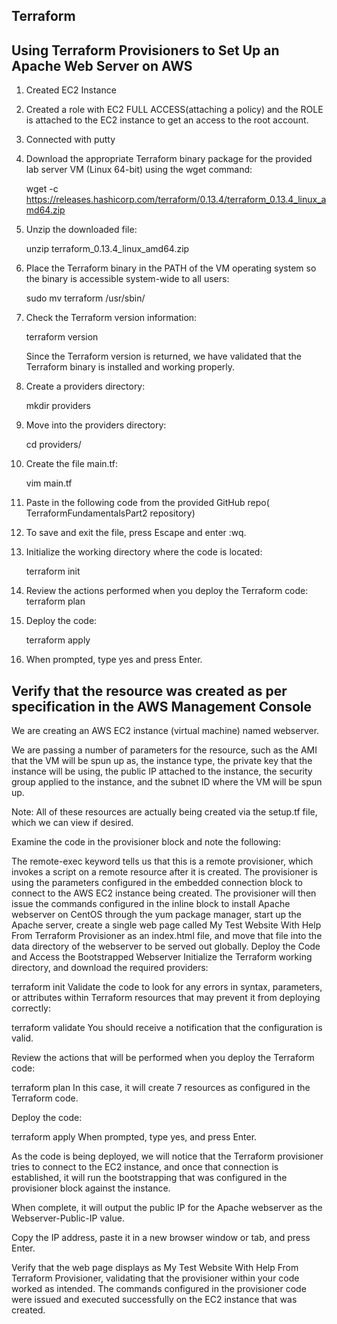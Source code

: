 ## Terraform

## Using Terraform Provisioners to Set Up an Apache Web Server on AWS

1. Created EC2 Instance

2. Created a role with EC2 FULL ACCESS(attaching a policy) and the ROLE is attached to the EC2   instance to get an access to the root account.

3. Connected with putty

4. Download the appropriate Terraform binary package for the provided lab server VM (Linux   64-bit) using the wget command:
     
     wget -c https://releases.hashicorp.com/terraform/0.13.4/terraform_0.13.4_linux_amd64.zip

5. Unzip the downloaded file:
     
     unzip terraform_0.13.4_linux_amd64.zip

6. Place the Terraform binary in the PATH of the VM operating system so the binary is accessible system-wide to all users:
     
     sudo mv terraform /usr/sbin/

7. Check the Terraform version information:
     
     terraform version

     Since the Terraform version is returned, we have validated that the Terraform binary is installed and working properly.

8. Create a providers directory:
     
     mkdir providers

9. Move into the providers directory:
     
     cd providers/

10. Create the file main.tf:

     vim main.tf

11. Paste in the following code from the provided GitHub repo( TerraformFundamentalsPart2 repository)

12. To save and exit the file, press Escape and enter :wq.

13. Initialize the working directory where the code is located:

     terraform init

14. Review the actions performed when you deploy the Terraform code:
     terraform plan

15. Deploy the code:

     terraform apply

16. When prompted, type yes and press Enter.

## Verify that the resource was created as per specification in the AWS Management Console

We are creating an AWS EC2 instance (virtual machine) named webserver.

We are passing a number of parameters for the resource, such as the AMI that the VM will be spun up as, the instance type, the private key that the instance will be using, the public IP attached to the instance, the security group applied to the instance, and the subnet ID where the VM will be spun up.

Note: All of these resources are actually being created via the setup.tf file, which we can view if desired.

Examine the code in the provisioner block and note the following:

The remote-exec keyword tells us that this is a remote provisioner, which invokes a script on a remote resource after it is created.
The provisioner is using the parameters configured in the embedded connection block to connect to the AWS EC2 instance being created.
The provisioner will then issue the commands configured in the inline block to install Apache webserver on CentOS through the yum package manager, start up the Apache server, create a single web page called My Test Website With Help From Terraform Provisioner as an index.html file, and move that file into the data directory of the webserver to be served out globally.
Deploy the Code and Access the Bootstrapped Webserver
Initialize the Terraform working directory, and download the required providers:

terraform init
Validate the code to look for any errors in syntax, parameters, or attributes within Terraform resources that may prevent it from deploying correctly:

terraform validate
You should receive a notification that the configuration is valid.

Review the actions that will be performed when you deploy the Terraform code:

terraform plan
In this case, it will create 7 resources as configured in the Terraform code.

Deploy the code:

terraform apply
When prompted, type yes, and press Enter.

As the code is being deployed, we will notice that the Terraform provisioner tries to connect to the EC2 instance, and once that connection is established, it will run the bootstrapping that was configured in the provisioner block against the instance.

When complete, it will output the public IP for the Apache webserver as the Webserver-Public-IP value.

Copy the IP address, paste it in a new browser window or tab, and press Enter.

Verify that the web page displays as My Test Website With Help From Terraform Provisioner, validating that the provisioner within your code worked as intended. The commands configured in the provisioner code were issued and executed successfully on the EC2 instance that was created.

